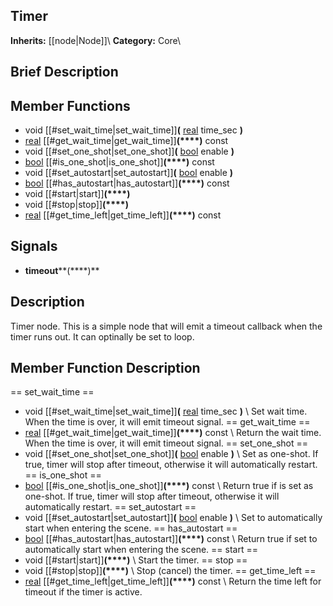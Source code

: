 ##  Timer  
**Inherits:** [[node|Node]]\\
**Category:** Core\\
##  Brief Description  

##  Member Functions 
  * void [[#set_wait_time|set_wait_time]]**(** [real](class_real) time_sec **)**
  * [real](class_real) [[#get_wait_time|get_wait_time]]**(****)** const
  * void [[#set_one_shot|set_one_shot]]**(** [bool](class_bool) enable **)**
  * [bool](class_bool) [[#is_one_shot|is_one_shot]]**(****)** const
  * void [[#set_autostart|set_autostart]]**(** [bool](class_bool) enable **)**
  * [bool](class_bool) [[#has_autostart|has_autostart]]**(****)** const
  * void [[#start|start]]**(****)**
  * void [[#stop|stop]]**(****)**
  * [real](class_real) [[#get_time_left|get_time_left]]**(****)** const
##  Signals  
  * **timeout****(****)**
##  Description  
Timer node. This is a simple node that will emit a timeout callback when the timer runs out. It can optinally be set to loop.
##  Member Function Description  
==  set_wait_time  ==
  * void [[#set_wait_time|set_wait_time]]**(** [real](class_real) time_sec **)**
\\
Set wait time. When the time is over, it will emit timeout signal.
==  get_wait_time  ==
  * [real](class_real) [[#get_wait_time|get_wait_time]]**(****)** const
\\
Return the wait time. When the time is over, it will emit timeout signal.
==  set_one_shot  ==
  * void [[#set_one_shot|set_one_shot]]**(** [bool](class_bool) enable **)**
\\
Set as one-shot. If true, timer will stop after timeout, otherwise it will automatically restart.
==  is_one_shot  ==
  * [bool](class_bool) [[#is_one_shot|is_one_shot]]**(****)** const
\\
Return true if is set as one-shot. If true, timer will stop after timeout, otherwise it will automatically restart.
==  set_autostart  ==
  * void [[#set_autostart|set_autostart]]**(** [bool](class_bool) enable **)**
\\
Set to automatically start when entering the scene.
==  has_autostart  ==
  * [bool](class_bool) [[#has_autostart|has_autostart]]**(****)** const
\\
Return true if set to automatically start when entering the scene.
==  start  ==
  * void [[#start|start]]**(****)**
\\
Start the timer.
==  stop  ==
  * void [[#stop|stop]]**(****)**
\\
Stop (cancel) the timer.
==  get_time_left  ==
  * [real](class_real) [[#get_time_left|get_time_left]]**(****)** const
\\
Return the time left for timeout if the timer is active.
